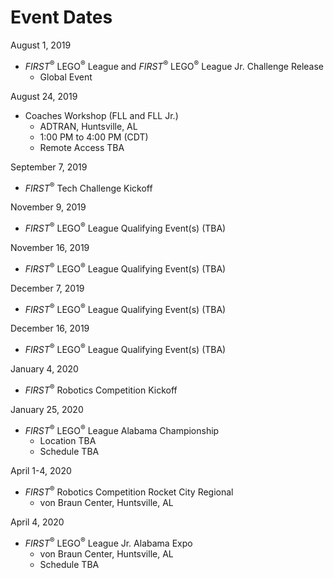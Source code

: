 # Event Dates

August 1, 2019
- *FIRST*<sup>&reg;</sup> LEGO<sup>&reg;</sup> League and *FIRST*<sup>&reg;</sup> LEGO<sup>&reg;</sup> League Jr. Challenge Release
    - Global Event

August 24, 2019
- Coaches Workshop (FLL and FLL Jr.)
    - ADTRAN, Huntsville, AL
    - 1:00 PM to 4:00 PM (CDT)
    - Remote Access TBA
    
September 7, 2019
- *FIRST*<sup>&reg;</sup> Tech Challenge Kickoff

November 9, 2019
- *FIRST*<sup>&reg;</sup> LEGO<sup>&reg;</sup> League Qualifying Event(s) (TBA)

November 16, 2019
- *FIRST*<sup>&reg;</sup> LEGO<sup>&reg;</sup> League Qualifying Event(s) (TBA)

December 7, 2019
- *FIRST*<sup>&reg;</sup> LEGO<sup>&reg;</sup> League Qualifying Event(s) (TBA)

December 16, 2019
- *FIRST*<sup>&reg;</sup> LEGO<sup>&reg;</sup> League Qualifying Event(s) (TBA)

January 4, 2020
- *FIRST*<sup>&reg;</sup> Robotics Competition Kickoff

January 25, 2020
- *FIRST*<sup>&reg;</sup> LEGO<sup>&reg;</sup> League Alabama Championship
    - Location TBA
    - Schedule TBA
    
April 1-4, 2020
- *FIRST*<sup>&reg;</sup> Robotics Competition Rocket City Regional
    - von Braun Center, Huntsville, AL

April 4, 2020
- *FIRST*<sup>&reg;</sup> LEGO<sup>&reg;</sup> League Jr. Alabama Expo
    - von Braun Center, Huntsville, AL
    - Schedule TBA
